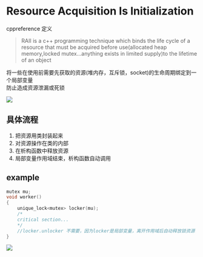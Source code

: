 # Resource Acquisition Is Initialization

cppreference 定义
> RAII is a c++ programming technique which binds the life cycle of a resource that must be acquired before use(allocated heap memory,locked mutex...anything exists in limited supply)to the lifetime of an object

将一些在使用前需要先获取的资源(堆内存，互斥锁，socket)的生命周期绑定到一个局部变量  
防止造成资源泄漏或死锁  

![](https://miro.medium.com/max/2000/1*RL_89ygWRgJLUgcoqOjPGQ.jpeg)

## 具体流程

1. 把资源用类封装起来
2. 对资源操作在类的内部
3. 在析构函数中释放资源
4. 局部变量作用域结束，析构函数自动调用

## example

~~~cpp
mutex mu;
void worker()
{
    unique_lock<mutex> locker(mu);
    /*
    critical section...
    */
    //locker.unlocker 不需要，因为locker是局部变量，离开作用域后自动释放锁资源
}
~~~

![](https://miro.medium.com/max/700/1*sMhY9dDDYP0FRisYTkqPcw.png)